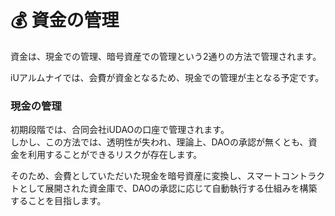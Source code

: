 # 💰 資金の管理

資金は、現金での管理、暗号資産での管理という2通りの方法で管理されます。

iUアルムナイでは、会費が資金となるため、現金での管理が主となる予定です。

### 現金の管理

初期段階では、合同会社iUDAOの口座で管理されます。\
しかし、この方法では、透明性が失われ、理論上、DAOの承認が無くとも、資金を利用することができるリスクが存在します。

そのため、会費としていただいた現金を暗号資産に変換し、スマートコントラクトとして展開された資金庫で、DAOの承認に応じて自動執行する仕組みを構築することを目指します。
